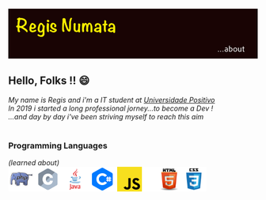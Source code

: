 ![](https://github.com/rnumata/rnumata/blob/master/header.png)
</br>
## Hello, Folks !! 😄
_My name is Regis and i'm a IT student at [Universidade Positivo](https://www.up.edu.br/institucional)_</br>
_In 2019 i started a long professional jorney...to become a Dev !_</br>
_...and day by day i've been striving myself to reach this aim_</br></br>

### Programming Languages 
_(learned about)_</br>
![](https://github.com/rnumata/rnumata/blob/master/PL.png)


<!--
**rnumata/rnumata** is a ✨ _special_ ✨ repository because its `README.md` (this file) appears on your GitHub profile.

Here are some ideas to get you started:
### Hi there 👋
- 🔭 I’m currently working on ...
- 🌱 I’m currently learning ...
- 👯 I’m looking to collaborate on ...
- 🤔 I’m looking for help with ...
- 💬 Ask me about ...
- 📫 How to reach me: ...
- 😄 Pronouns: ...
- ⚡ Fun fact: ...
-->
